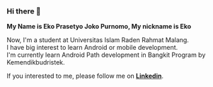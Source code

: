 ### Hi there 👋

**My Name is Eko Prasetyo Joko Purnomo, My nickname is Eko**

Now, I'm a student at Universitas Islam Raden Rahmat Malang.\
I have big interest to learn Android or mobile development.\
I'm currently learn Android Path development in Bangkit Program by Kemendikbudristek.

If you interested to me, please follow me on **[Linkedin](https://www.linkedin.com/in/masekopras/)**.

